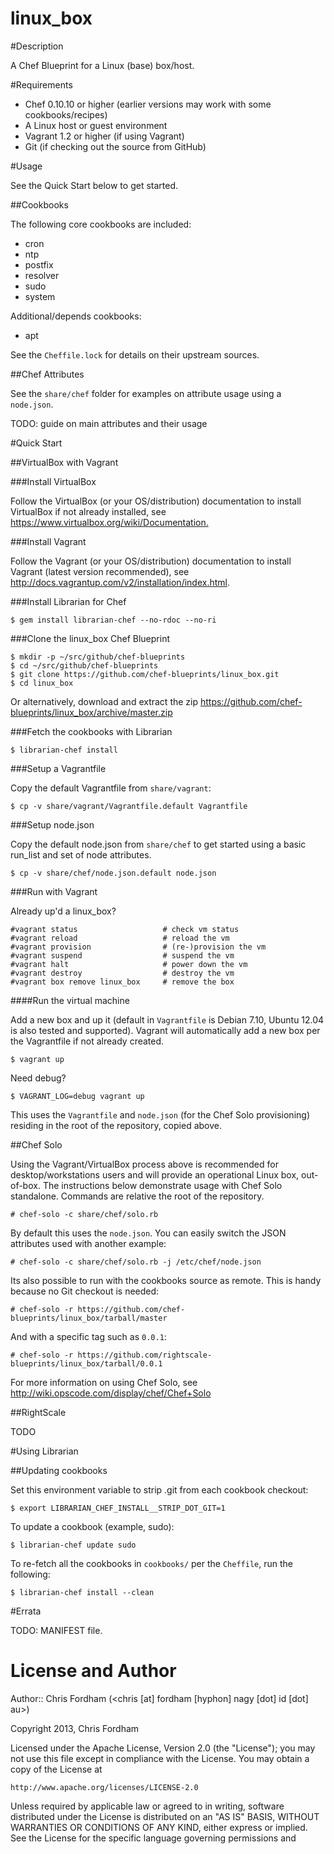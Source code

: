 linux_box
=========

#Description

A Chef Blueprint for a Linux (base) box/host.

#Requirements

* Chef 0.10.10 or higher (earlier versions may work with some cookbooks/recipes)
* A Linux host or guest environment
* Vagrant 1.2 or higher (if using Vagrant)
* Git (if checking out the source from GitHub)

#Usage

See the Quick Start below to get started.

##Cookbooks

The following core cookbooks are included:

* cron
* ntp
* postfix
* resolver
* sudo
* system

Additional/depends cookbooks:

* apt

See the `Cheffile.lock` for details on their upstream sources.

##Chef Attributes

See the `share/chef` folder for examples on attribute usage using a `node.json`.

TODO: guide on main attributes and their usage

#Quick Start

##VirtualBox with Vagrant

###Install VirtualBox

Follow the VirtualBox (or your OS/distribution) documentation to install VirtualBox if not already installed, see https://www.virtualbox.org/wiki/Documentation.‎

###Install Vagrant

Follow the Vagrant (or your OS/distribution) documentation to install Vagrant (latest version recommended), see http://docs.vagrantup.com/v2/installation/index.html.

###Install Librarian for Chef

	$ gem install librarian-chef --no-rdoc --no-ri

###Clone the linux_box Chef Blueprint

	$ mkdir -p ~/src/github/chef-blueprints
	$ cd ~/src/github/chef-blueprints
	$ git clone https://github.com/chef-blueprints/linux_box.git
	$ cd linux_box

Or alternatively, download and extract the zip https://github.com/chef-blueprints/linux_box/archive/master.zip

###Fetch the cookbooks with Librarian

	$ librarian-chef install
  
###Setup a Vagrantfile

Copy the default Vagrantfile from `share/vagrant`:

	$ cp -v share/vagrant/Vagrantfile.default Vagrantfile

###Setup node.json

Copy the default node.json from `share/chef` to get started using a basic run_list and set of node attributes.

	$ cp -v share/chef/node.json.default node.json

###Run with Vagrant

Already up'd a linux_box?

	#vagrant status                   # check vm status
	#vagrant reload                   # reload the vm
	#vagrant provision                # (re-)provision the vm
	#vagrant suspend                  # suspend the vm
	#vagrant halt                     # power down the vm
	#vagrant destroy                  # destroy the vm
	#vagrant box remove linux_box     # remove the box

####Run the virtual machine

Add a new box and up it (default in `Vagrantfile` is Debian 7.10, Ubuntu 12.04 is also tested and supported).
Vagrant will automatically add a new box per the Vagrantfile if not already created.

	$ vagrant up

Need debug?

	$ VAGRANT_LOG=debug vagrant up
	
This uses the `Vagrantfile` and `node.json` (for the Chef Solo provisioning) residing in the root of the repository, copied above.

##Chef Solo

Using the Vagrant/VirtualBox process above is recommended for desktop/workstations users and will provide an operational Linux box, out-of-box.
The instructions below demonstrate usage with Chef Solo standalone. Commands are relative the root of the repository.

	# chef-solo -c share/chef/solo.rb
	
By default this uses the `node.json`. You can easily switch the JSON attributes used with another example:

	# chef-solo -c share/chef/solo.rb -j /etc/chef/node.json
	
Its also possible to run with the cookbooks source as remote. This is handy because no Git checkout is needed:

	# chef-solo -r https://github.com/chef-blueprints/linux_box/tarball/master
	
And with a specific tag such as `0.0.1`:

	# chef-solo -r https://github.com/rightscale-blueprints/linux_box/tarball/0.0.1

For more information on using Chef Solo, see http://wiki.opscode.com/display/chef/Chef+Solo

##RightScale

TODO

#Using Librarian

##Updating cookbooks

Set this environment variable to strip .git from each cookbook checkout:

	$ export LIBRARIAN_CHEF_INSTALL__STRIP_DOT_GIT=1

To update a cookbook (example, sudo):
	
	$ librarian-chef update sudo

To re-fetch all the cookbooks in `cookbooks/` per the `Cheffile`, run the following:

	$ librarian-chef install --clean
	
#Errata

TODO: MANIFEST file.

License and Author
==================

Author:: Chris Fordham (<chris [at] fordham [hyphon] nagy [dot] id [dot] au>)

Copyright 2013, Chris Fordham

Licensed under the Apache License, Version 2.0 (the "License");
you may not use this file except in compliance with the License.
You may obtain a copy of the License at

    http://www.apache.org/licenses/LICENSE-2.0

Unless required by applicable law or agreed to in writing, software
distributed under the License is distributed on an "AS IS" BASIS,
WITHOUT WARRANTIES OR CONDITIONS OF ANY KIND, either express or implied.
See the License for the specific language governing permissions and
